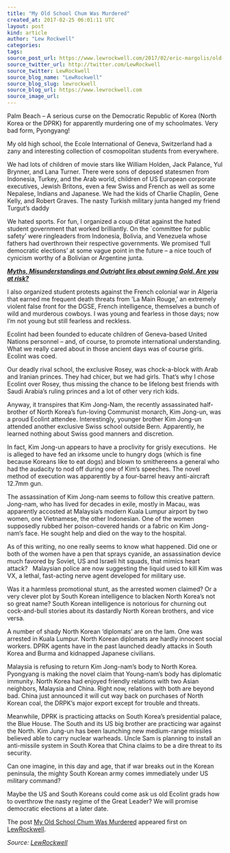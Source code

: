```yaml
---
title: "My Old School Chum Was Murdered"
created_at: 2017-02-25 06:01:11 UTC
layout: post
kind: article
author: "Lew Rockwell"
categories: 
tags: 
source_post_url: https://www.lewrockwell.com/2017/02/eric-margolis/old-school-chum-murdered/
source_twitter_url: http://twitter.com/LewRockwell
source_twitter: LewRockwell
source_blog_name: "LewRockwell"
source_blog_slug: lewrockwell
source_blog_url: https://www.lewrockwell.com
source_image_url: 
---
```

<p>Palm Beach &#8211; A serious curse on the Democratic Republic of Korea (North Korea or the DPRK) for apparently murdering one of my schoolmates. Very bad form, Pyongyang!</p>
<p>My old high school, the Ecole International of Geneva, Switzerland had a zany and interesting collection of cosmopolitan students from everywhere.</p>
<p>We had lots of children of movie stars like William Holden, Jack Palance, Yul Brynner, and Lana Turner. There were sons of deposed statesmen from Indonesia, Turkey, and the Arab world, children of US European corporate executives, Jewish Britons, even a few Swiss and French as well as some Nepalese, Indians and Japanese. We had the kids of Charlie Chaplin, Gene Kelly, and Robert Graves. The nasty Turkish military junta hanged my friend Turgut’s daddy</p>
<p>We hated sports. For fun, I organized a coup d’état against the hated student government that worked brilliantly. On the `committee for public safety’ were ringleaders from Indonesia, Bolivia, and Venezuela whose fathers had overthrown their respective governments. We promised ‘full democratic elections’ at some vague point in the future – a nice touch of cynicism worthy of a Bolivian or Argentine junta.</p>
<p><em><strong><a href="http://www.cmi-gold-silver.com/gold-confiscation-1933/?utm_source=LRC&amp;utm_medium=textad&amp;utm_campaign=Myths">Myths, Misunderstandings and Outright lies about owning Gold. Are you at risk? </a></strong></em></p>
<p>I also organized student protests against the French colonial war in Algeria that earned me frequent death threats from ’La Main Rouge,’ an extremely violent false front for the DGSE, French intelligence, themselves a bunch of wild and murderous cowboys. I was young and fearless in those days; now I’m not young but still fearless and reckless.</p>
<p>Ecolint had been founded to educate children of Geneva-based United Nations personnel – and, of course, to promote international understanding. What we really cared about in those ancient days was of course girls. Ecolint was coed.</p>
<p>Our deadly rival school, the exclusive Rosey, was chock-a-block with Arab and Iranian princes. They had chicer, but we had girls. That’s why I chose Ecolint over Rosey, thus missing the chance to be lifelong best friends with Saudi Arabia’s ruling princes and a lot of other very rich kids.</p>
<p>Anyway, it transpires that Kim Jong-Nam, the recently assassinated half-brother of North Korea’s fun-loving Communist monarch, Kim Jong-un, was a proud Ecolint attendee. Interestingly, younger brother Kim Jong-un attended another exclusive Swiss school outside Bern. Apparently, he learned nothing about Swiss good manners and discretion.</p>
<p>In fact, Kim Jong-un appears to have a proclivity for grisly executions.  He is alleged to have fed an irksome uncle to hungry dogs (which is fine because Koreans like to eat dogs) and blown to smithereens a general who had the audacity to nod off during one of Kim’s speeches. The novel method of execution was apparently by a four-barrel heavy anti-aircraft 12.7mm gun.</p>
<p>The assassination of Kim Jong-nam seems to follow this creative pattern.  Jong-nam, who has lived for decades in exile, mostly in Macau, was apparently accosted at Malaysia’s modern Kuala Lumpur airport by two women, one Vietnamese, the other Indonesian. One of the women supposedly rubbed her poison-covered hands or a fabric on Kim Jong-nam’s face. He sought help and died on the way to the hospital.</p>
<p>As of this writing, no one really seems to know what happened. Did one or both of the women have a pen that sprays cyanide, an assassination device much favored by Soviet, US and Israeli hit squads, that mimics heart attack?   Malaysian police are now suggesting the liquid used to kill Kim was VX, a lethal, fast-acting nerve agent developed for military use.</p>
<p>Was it a harmless promotional stunt, as the arrested women claimed? Or a very clever plot by South Korean intelligence to blacken North Korea’s not so great name? South Korean intelligence is notorious for churning out cock-and-bull stories about its dastardly North Korean brothers, and vice versa.</p>
<p>A number of shady North Korean ‘diplomats’ are on the lam. One was arrested in Kuala Lumpur. North Korean diplomats are hardly innocent social workers. DPRK agents have in the past launched deadly attacks in South Korea and Burma and kidnapped Japanese civilians.</p>
<p><img class=" alignleft" src="http://archive.lewrockwell.com/margolis/margolis.jpg" alt="" />Malaysia is refusing to return Kim Jong-nam’s body to North Korea. Pyongyang is making the novel claim that Young-nam’s body has diplomatic immunity. North Korea had enjoyed friendly relations with two Asian neighbors, Malaysia and China. Right now, relations with both are beyond bad. China just announced it will cut way back on purchases of North Korean coal, the DRPK’s major export except for trouble and threats.</p>
<p>Meanwhile, DPRK is practicing attacks on South Korea’s presidential palace, the Blue House. The South and its US big brother are practicing war against the North. Kim Jung-un has been launching new medium-range missiles believed able to carry nuclear warheads. Uncle Sam is planning to install an anti-missile system in South Korea that China claims to be a dire threat to its security.</p>
<p>Can one imagine, in this day and age, that if war breaks out in the Korean peninsula, the mighty South Korean army comes immediately under US military command?</p>
<p>Maybe the US and South Koreans could come ask us old Ecolint grads how to overthrow the nasty regime of the Great Leader? We will promise democratic elections at a later date.</p>
<p>The post <a rel="nofollow" href="https://www.lewrockwell.com/2017/02/eric-margolis/old-school-chum-murdered/">My Old School Chum Was Murdered</a> appeared first on <a rel="nofollow" href="https://www.lewrockwell.com">LewRockwell</a>.</p><div class="">
    <i>Source: <a href="https://www.lewrockwell.com">LewRockwell</a></i>
</div>
